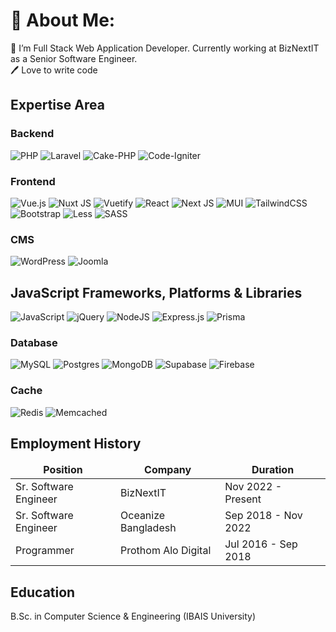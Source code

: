 # 💫 About Me:
🔭 I’m Full Stack Web Application Developer. Currently working at BizNextIT as a Senior Software Engineer. <br>
🖊️ Love to write code<br>

## Expertise Area

### Backend
![PHP](https://img.shields.io/badge/php-%23777BB4.svg?style=for-the-badge&logo=php&logoColor=white) 
![Laravel](https://img.shields.io/badge/laravel-%23FF2D20.svg?style=for-the-badge&logo=laravel&logoColor=white) 
![Cake-PHP](https://img.shields.io/badge/%20-CakePHP-maroon?style=for-the-badge&logo=cakephp&logoColor=white)
![Code-Igniter](https://img.shields.io/badge/CodeIgniter-%23EF4223.svg?style=for-the-badge&logo=codeIgniter&logoColor=white)

### Frontend 
![Vue.js](https://img.shields.io/badge/vue.js-%2335495e.svg?style=for-the-badge&logo=vuedotjs&logoColor=%234FC08D) 
![Nuxt JS](https://img.shields.io/badge/Nuxt-002E3B?style=for-the-badge&logo=nuxt.js&logoColor=#00DC82)
![Vuetify](https://img.shields.io/badge/Vuetify-1867C0?style=for-the-badge&logo=vuetify&logoColor=AEDDFF)
![React](https://img.shields.io/badge/react-%2320232a.svg?style=for-the-badge&logo=react&logoColor=%2361DAFB) 
![Next JS](https://img.shields.io/badge/Next-black?style=for-the-badge&logo=next.js&logoColor=white) 
![MUI](https://img.shields.io/badge/MUI-%230081CB.svg?style=for-the-badge&logo=mui&logoColor=white)
![TailwindCSS](https://img.shields.io/badge/tailwindcss-%2338B2AC.svg?style=for-the-badge&logo=tailwind-css&logoColor=white)
![Bootstrap](https://img.shields.io/badge/bootstrap-%238511FA.svg?style=for-the-badge&logo=bootstrap&logoColor=white)
![Less](https://img.shields.io/badge/less-2B4C80?style=for-the-badge&logo=less&logoColor=white)
![SASS](https://img.shields.io/badge/SASS-hotpink.svg?style=for-the-badge&logo=SASS&logoColor=white) 

### CMS
![WordPress](https://img.shields.io/badge/WordPress-%23117AC9.svg?style=for-the-badge&logo=WordPress&logoColor=white) 
![Joomla](https://img.shields.io/badge/joomla-%235091CD.svg?style=for-the-badge&logo=joomla&logoColor=white) 

## JavaScript Frameworks, Platforms & Libraries
![JavaScript](https://img.shields.io/badge/javascript-%23323330.svg?style=for-the-badge&logo=javascript&logoColor=%23F7DF1E)
![jQuery](https://img.shields.io/badge/jquery-%230769AD.svg?style=for-the-badge&logo=jquery&logoColor=white)
![NodeJS](https://img.shields.io/badge/node.js-6DA55F?style=for-the-badge&logo=node.js&logoColor=white) 
![Express.js](https://img.shields.io/badge/express.js-%23404d59.svg?style=for-the-badge&logo=express&logoColor=%2361DAFB)
![Prisma](https://img.shields.io/badge/Prisma-3982CE?style=for-the-badge&logo=Prisma&logoColor=white) 

### Database
![MySQL](https://img.shields.io/badge/mysql-%2300000f.svg?style=for-the-badge&logo=mysql&logoColor=white) 
![Postgres](https://img.shields.io/badge/postgres-%23316192.svg?style=for-the-badge&logo=postgresql&logoColor=white)
![MongoDB](https://img.shields.io/badge/MongoDB-%234ea94b.svg?style=for-the-badge&logo=mongodb&logoColor=white)
![Supabase](https://img.shields.io/badge/Supabase-3ECF8E?style=for-the-badge&logo=supabase&logoColor=white)
![Firebase](https://img.shields.io/badge/firebase-%23039BE5.svg?style=for-the-badge&logo=firebase)



### Cache
![Redis](https://img.shields.io/badge/redis-%23DD0031.svg?style=for-the-badge&logo=redis&logoColor=white)
![Memcached](https://img.shields.io/badge/%20-Memcached-black?style=for-the-badge&logo=memcached&logoColor=white)

## Employment History

<table>
  <thead align="center">
    <tr border="none;">
      <td><b>Position</b></td>
      <td><b>Company</b></td>
      <td><b>Duration</b></td>
    </tr>
  </thead>
  <tbody>
    <tr>
      <td>Sr. Software Engineer</td>
      <td>BizNextIT</td>
      <td>Nov 2022 - Present</td>
    </tr>
    <tr>
      <td>Sr. Software Engineer</td>
      <td>Oceanize Bangladesh</td>
      <td>Sep 2018 - Nov 2022</td>
    </tr>
    <tr>
      <td>Programmer</td>
      <td>Prothom Alo Digital</td>
      <td>Jul 2016 - Sep 2018</td>
    </tr>
  </tbody>
</table>

## Education
B.Sc. in Computer Science & Engineering (IBAIS University)
